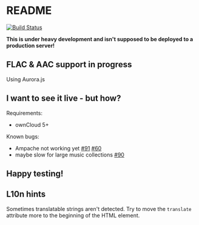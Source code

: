 README
======

[![Build Status](https://secure.travis-ci.org/owncloud/music.png)](http://travis-ci.org/owncloud/music)

**This is under heavy development and isn't supposed to be deployed to a production server!**

FLAC & AAC support in progress
------------------------------

Using Aurora.js

I want to see it live - but how?
--------------------------------

Requirements:

 * ownCloud 5+

Known bugs:

 * Ampache not working yet [#91](https://github.com/owncloud/music/issues/91) [#60](https://github.com/owncloud/music/issues/60)
 * maybe slow for large music collections [#90](https://github.com/owncloud/music/issues/90)

Happy testing!
--------------

L10n hints
----------

Sometimes translatable strings aren't detected. Try to move the `translate` attribute
more to the beginning of the HTML element.
